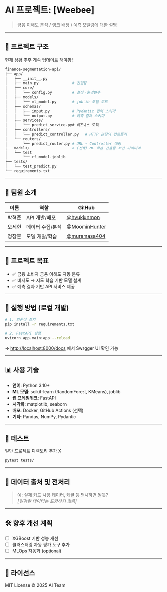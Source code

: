 # AI 프로젝트: [Weebee]

> 금융 이해도 분석 / 랭크 배정 / 예측 모델링에 대한 설명

---

## 📂 프로젝트 구조

현재 상황 추후 게속 업데이트 해야함!
```bash
finance-segmentation-api/
├── app/
│   ├── __init__.py
│   ├── main.py               # 진입점
│   ├── core/
│   │   └── config.py         # 설정‧환경변수
│   ├── models/
│   │   └── ml_model.py       # joblib 모델 로드
│   ├── schemas/
│   │   ├── input.py          # Pydantic 입력 스키마
│   │   └── output.py         # 예측 결과 스키마
│   ├── services/
│   │   └── predict_service.py# 비즈니스 로직
│   ├── controllers/
│   │   └── predict_controller.py   # HTTP 관점의 컨트롤러
│   └── routers/
│       └── predict_router.py # URL → Controller 매핑
├── models/                   # (선택) ML 학습 산출물 보관 디렉터리
│   └── test
│       └── rf_model.joblib
├── tests/
│   └── test_predict.py
└── requirements.txt

```

---

## 👥 팀원 소개

| 이름 | 역할 | GitHub |
|------|------|--------|
| 박혁준 | API 개발/배포 | [@hyukjunmon](https://github.com/hyukjunmon) |
| 오세현 | 데이터 수집/분석 | [@MoominHunter](https://github.com/MoominHunter) |
| 정창훈 | 모델 개발/학습 | [@muramasa404](https://github.com/muramasa404) |

---

## 🎯 프로젝트 목표

- ✅ 금융 소비자 금융 이해도 자동 분류
- ✅ 비지도 → 지도 학습 기반 모델 설계
- ✅ 예측 결과 기반 API 서비스 제공

---

## 🚀 실행 방법 (로컬 개발)

```bash
# 1. 의존성 설치
pip install -r requirements.txt

# 2. FastAPI 실행
uvicorn app.main:app --reload
```

→ [http://localhost:8000/docs](http://localhost:8000/docs) 에서 Swagger UI 확인 가능

---

## 📊 사용 기술

- **언어**: Python 3.10+
- **ML 모델**: scikit-learn (RandomForest, KMeans), joblib
- **웹 프레임워크**: FastAPI
- **시각화**: matplotlib, seaborn
- **배포**: Docker, GitHub Actions (선택)
- **기타**: Pandas, NumPy, Pydantic

---

## 🧪 테스트
일단 프로젝트 디렉토리 추가 X
```bash
pytest tests/
```

---

## 📁 데이터 출처 및 전처리

> 예: 실제 카드 사용 데이터, 케글 등 명시하면 될듯?  
> *[민감한 데이터는 포함하지 않음]*

---

## 🛠 향후 개선 계획

- [ ] XGBoost 기반 성능 개선
- [ ] 클러스터링 자동 평가 도구 추가
- [ ] MLOps 자동화 (optional)

---

## 📄 라이선스

MIT License © 2025 AI Team
